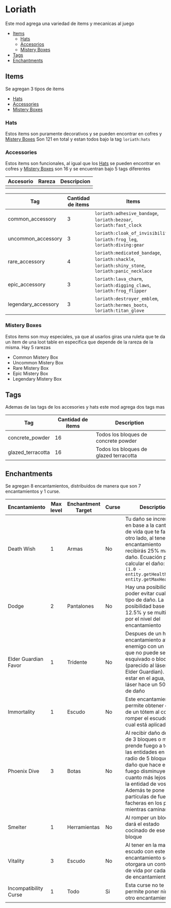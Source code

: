 # Loriath
Este mod agrega una variedad de items y mecanicas al juego

* [Items](#Items)
	* [Hats](#Hats)
	* [Accesorios](#Accessories)
	* [Mistery Boxes](#mistery-boxes)
* [Tags](#Tags)
* [Enchantments](#Enchantments)

## Items
Se agregan 3 tipos de items

* [Hats](#Hats)
* [Accessories](#Accessories)
* [Mistery Boxes](#mistery-boxes)

### Hats
Estos items son puramente decorativos y se pueden encontrar en cofres y [Mistery Boxes](#Mistery_Boxes)
Son 121 en total y estan todos bajo la tag `loriath:hats`

### Accessories
Estos items son funcionales, al igual que los [Hats](#Hats) se pueden encontrar en cofres y [Mistery Boxes](#Mistery-Boxes) son 16 y se encuentran bajo 5 tags diferentes

[comment]: <> (Terminar la tabla)

| Accesorio | Rareza | Descripcion |
| --------- | ------ | ----------- |
|           |        |             |

| Tag                 | Cantidad de items | Items                                                                                           |
| ------------------- | ----------------- | ----------------------------------------------------------------------------------------------- |
| common_accessory    | 3                 | `loriath:adhesive_bandage`, `loriath:bezoar`, `loriath:fast_clock`                              |
| uncommon_accessory  | 3                 | `loriath:cloak_of_invisibility`, `loriath:frog_leg`, `loriath:diving:gear`                      |
| rare_accessory      | 4                 | `loriath:medicated_bandage`, `loriath:shackle`, `loriath:shiny_stone`, `loriath:panic_necklace` |
| epic_accessory      | 3                 | `loriath:lava_charm`, `loriath:digging_claws`, `loriath:frog_flipper`                           |
| legendary_accessory | 3                 | `loriath:destroyer_emblem`, `loriath:hermes_boots`, `loriath:titan_glove`                                                                                                |

### Mistery Boxes
Estos items son muy especiales, ya que al usarlos giras una ruleta que te da un item de una loot table en especifica que depende de la rareza de la misma. Hay 5 rarezas
* Common Mistery Box
* Uncommon Mistery Box
* Rare Mistery Box
* Epic Mistery Box
* Legendary Mistery Box

## Tags
Ademas de las tags de los accesories y hats este mod agrega dos tags mas

| Tag               | Cantidad de items | Description                            |
| ----------------- | ----------------- | -------------------------------------- |
| concrete_powder   | 16                | Todos los bloques de concrete powder   |
| glazed_terracotta | 16                | Todos los bloques de glazed terracotta |

## Enchantments
Se agregan 8 encantamientos, distribuidos de manera que son 7 encantamientos y 1 curse.

| Encantamiento         | Max level | Enchantment Target | Curse | Description                                                                                                                                                                                                                                                               |
| --------------------- | --------- | ------------------ | ----- | ------------------------------------------------------------------------------------------------------------------------------------------------------------------------------------------------------------------------------------------------------------------------- |
| Death Wish            | 1         | Armas              | No    | Tu daño se incrementa en base a la cantidad de vida que te falta. Por otro lado, al tener este encantamiento recibirás 25% más de daño. Ecuación para calcular el daño: `1.0 + (1.0 - entity.getHealth() / entity.getMaxHealth())`                                          |
| Dodge                 | 2         | Pantalones         | No    | Hay una posibilidad de poder evitar cualquier tipo de daño. La posibilidad base es de 12.5% y se multiplica por el nivel del encantamiento                                                                                                                                |
| Elder Guardian Favor  | 1         | Tridente           | No    | Despues de un hit, este encantamiento ataca al enemigo con un láser que no puede ser esquivado o bloqueado (parecido al láser del Elder Guardian). Al estar en el agua, este láser hace un 50% más de daño                                                                |
| Immortality           | 1         | Escudo             | No    | Este encantamiento permite obtener el uso de un tótem al costo de romper el escudo en el cual está aplicado                                                                                                                                                               |
| Phoenix Dive          | 3         | Botas              | No    | Al recibir daño de caída de 3 bloques o más, prende fuego a todas las entidades en un radio de 5 bloques. El daño que hace este fuego disminuye cuanto más lejos esté la entidad de vos. Además te pone unas partículas de fuego re facheras en los pies mientras caminas |
| Smelter               | 1         | Herramientas       | No    | Al romper un bloque, te dará el estado cocinado de ese bloque                                                                                                                                                                                                             |
| Vitality              | 3         | Escudo             | No    | Al tener en la mano un escudo con este encantamiento se te otorgara un contenedor de vida por cada nivel de encantamiento                                                                                                                                                 |
| Incompatibility Curse | 1         | Todo               | Si    | Esta curse no te permite poner ningún otro encantamiento                                                                                                                                                                                                                  |
